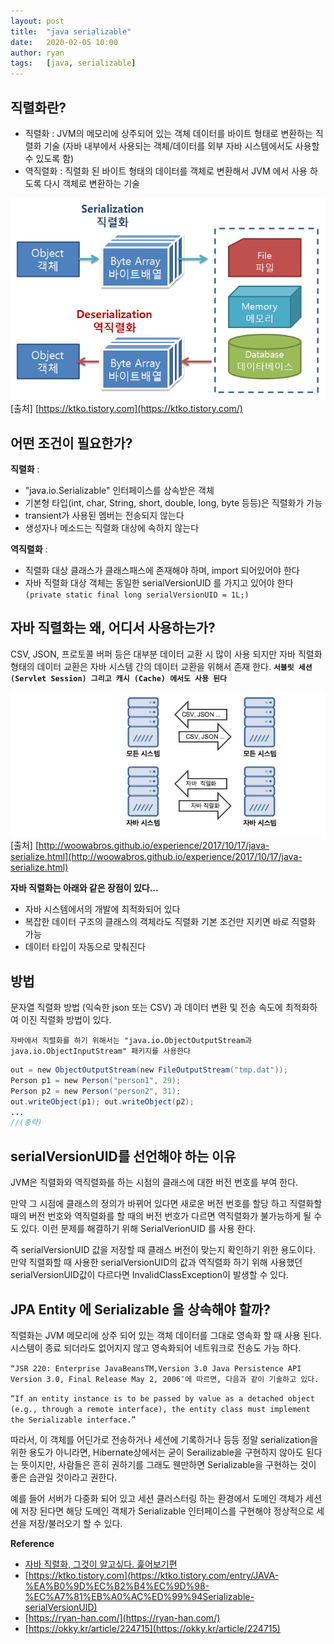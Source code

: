 ```yaml
---
layout: post
title:  "java serializable"
date:   2020-02-05 10:00
author: ryan
tags:	[java, serializable]
---
```


## 직렬화란?

- 직렬화 : JVM의 메모리에 상주되어 있는 객체 데이터를 바이트 형태로 변환하는 직렬화 기술 (자바 내부에서 사용되는 객체/데이터를 외부 자바 시스템에서도 사용할 수 있도록 함)
- 역직렬화 : 직렬화 된 바이트 형태의 데이터를 객체로 변환해서 JVM 에서 사용 하도록 다시 객체로 변환하는 기술

![fig1. 직렬화/역직렬화](/files/posts/202002/20200206_fig1.png) [출처] [https://ktko.tistory.com](https://ktko.tistory.com/)

## 어떤 조건이 필요한가?

**직렬화** :

- "java.io.Serializable" 인터페이스를 상속받은 객체
- 기본형 타입(int, char, String, short, double, long, byte 등등)은 직렬화가 가능
- transient가 사용된 멤버는 전송되지 않는다
- 생성자나 메소드는 직렬화 대상에 속하지 않는다

**역직렬화** :

- 직렬화 대상 클래스가 클래스패스에 존재해야 하며, import 되어있어야 한다
- 자바 직렬화 대상 객체는 동일한 serialVersionUID 를 가지고 있어야 한다
`(private static final long serialVersionUID = 1L;)`

## 자바 직렬화는 왜, 어디서 사용하는가?

CSV, JSON, 프로토콜 버퍼 등은 대부분 데이터 교환 시 많이 사용 되지만 자바 직렬화 형태의 데이터 교환은 자바 시스템 간의 데이터 교환을 위해서 존재 한다. 
**`서블릿 세션 (Servlet Session) 그리고 캐시 (Cache) 에서도 사용 된다`**

![fig2. 자바 직렬화](/files/posts/202002/20200206_fig2.png) [출처] [http://woowabros.github.io/experience/2017/10/17/java-serialize.html](http://woowabros.github.io/experience/2017/10/17/java-serialize.html)

**자바 직렬화는 아래와 같은 장점이 있다...**
- 자바 시스템에서의 개발에 최적화되어 있다
- 복잡한 데이터 구조의 클래스의 객체라도 직렬화 기본 조건만 지키면  바로 직렬화 가능
- 데이터 타입이 자동으로 맞춰진다


## 방법

문자열 직렬화 방법 (익숙한 json 또는 CSV) 과 데이터 변환 및 전송 속도에 최적화하여 이진 직렬화 방법이 있다.

`자바에서 직렬화를 하기 위해서는 "java.io.ObjectOutputStream과 java.io.ObjectInputStream" 패키지를 사용한다`

```java 
out = new ObjectOutputStream(new FileOutputStream("tmp.dat"));
Person p1 = new Person("person1", 29);
Person p2 = new Person("person2", 31);
out.writeObject(p1); out.writeObject(p2);
...
//(중략)
```

## serialVersionUID를 선언해야 하는 이유

JVM은 직렬화와 역직렬화를 하는 시점의 클래스에 대한 버전 번호를 부여 한다. 

만약 그 시점에 클래스의 정의가 바뀌어 있다면 새로운 버전 번호를 할당 하고 직렬화할 때의 버전 번호와 역직렬화를 할 때의 버전 번호가 다르면 역직렬화가 불가능하게 될 수도 있다. 이런 문제를 해결하기 위해 SerialVerionUID 를 사용 한다. 

즉 serialVersionUID 값을 저장할 때 클래스 버전이 맞는지 확인하기 위한 용도이다. 만약 직렬화할 때 사용한 serialVersionUID의 값과 역직렬화 하기 위해 사용했던 serialVersionUID값이 다르다면 InvalidClassException이 발생할 수 있다.

## JPA Entity 에 Serializable 을 상속해야 할까?

직렬화는 JVM 메모리에 상주 되어 있는 객체 데이터를 그대로 영속화 할 때 사용 된다. 시스템이 종료 되더라도 없어지지 않고 영속화되어 네트워크로 전송도 가능 하다.

`“JSR 220: Enterprise JavaBeansTM,Version 3.0 Java Persistence API Version 3.0, Final Release May 2, 2006″에 따르면, 다음과 같이 기술하고 있다.`

`“If an entity instance is to be passed by value as a detached object (e.g., through a remote interface), the entity class must implement the Serializable interface.”`

따라서, 이 객체를 어딘가로 전송하거나 세션에 기록하거나 등등 정말 serialization을 위한 용도가 아니라면, Hibernate상에서는 굳이 Serailizable을 구현하지 않아도 된다는 뜻이지만, 사람들은 흔히 권하기를 그래도 웬만하면 Serializable을 구현하는 것이 좋은 습관일 것이라고 권한다.

예를 들어 서버가 다중화 되어 있고 세션 클러스터링 하는 환경에서 도메인 객체가 세션에 저장 된다면 해당 도메인 객체가 Serializable 인터페이스를 구현해야 정상적으로 세션을 저장/불러오기 할 수 있다.

**Reference**

- [자바 직렬화, 그것이 알고싶다. 훑어보기편](http://woowabros.github.io/experience/2017/10/17/java-serialize.html)
- [https://ktko.tistory.com](https://ktko.tistory.com/entry/JAVA-%EA%B0%9D%EC%B2%B4%EC%9D%98-%EC%A7%81%EB%A0%AC%ED%99%94Serializable-serialVersionUID)
- [https://ryan-han.com/](https://ryan-han.com/)
- [https://okky.kr/article/224715](https://okky.kr/article/224715)